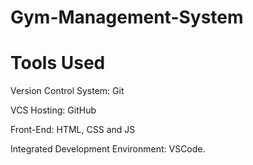 # Gym-Management-System


# Tools Used



Version Control System: Git

VCS Hosting: GitHub

Front-End: HTML, CSS and JS

Integrated Development Environment: VSCode.
